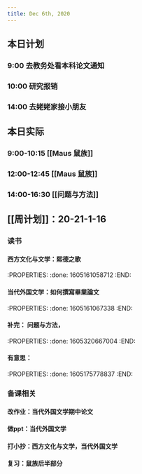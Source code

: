 ```yaml
---
title: Dec 6th, 2020
---
```


## 本日计划
### 9:00 去教务处看本科论文通知
### 10:00 研究报销
### 14:00 去姥姥家接小朋友
## 本日实际
### 9:00-10:15 [[Maus 鼠族]]
### 12:00-12:45 [[Maus 鼠族]]
### 14:00-16:30 [[问题与方法]]
##
## [[周计划]]：20-21-1-16
### 读书
#### 西方文化与文学：熙德之歌
:PROPERTIES:
:done: 1605161058712
:END:
#### 当代外国文学：如何撰寫畢業論文
:PROPERTIES:
:done: 1605161067338
:END:
#### 补完： 问题与方法，
:PROPERTIES:
:done: 1605320667004
:END:
#### 有意思：
:PROPERTIES:
:done: 1605175778837
:END:
### 备课相关
#### 改作业：当代外国文学期中论文
#### 做ppt：当代外国文学
#### 打小抄：西方文化与文学，当代外国文学
#### 复习：鼠族后半部分
